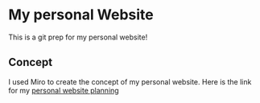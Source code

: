 # My personal Website

This is a git prep for my personal website!

## Concept

I used Miro to create the concept of my personal website. Here is the link for my [personal website planning](https://miro.com/app/board/uXjVP1THR-g=/?share_link_id=463575117898)

